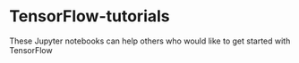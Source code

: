 # TensorFlow-tutorials
These Jupyter notebooks can help others who would like to get started with TensorFlow
